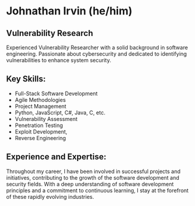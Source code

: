 # Johnathan Irvin (he/him)

## Vulnerability Research

Experienced Vulnerability Researcher with a solid background in software engineering. Passionate about cybersecurity and dedicated to identifying vulnerabilities to enhance system security.

## Key Skills:

- Full-Stack Software Development
- Agile Methodologies
- Project Management
- Python, JavaScript, C#, Java, C, etc.
- Vulnerability Assessment
- Penetration Testing
- Exploit Development,
- Reverse Engineering

## Experience and Expertise:

Throughout my career, I have been involved in successful projects and initiatives, contributing to the growth of the software development and security fields. With a deep understanding of software development principles and a commitment to continuous learning, I stay at the forefront of these rapidly evolving industries.

<!--
**JohnnyIrvin/JohnnyIrvin** is a ✨ _special_ ✨ repository because its `README.md` (this file) appears on your GitHub profile.

Here are some ideas to get you started:

- 🔭 I’m currently working on ...
- 🌱 I’m currently learning ...
- 👯 I’m looking to collaborate on ...
- 🤔 I’m looking for help with ...
- 💬 Ask me about ...
- 📫 How to reach me: ...
- 😄 Pronouns: ...
- ⚡ Fun fact: ...
-->
